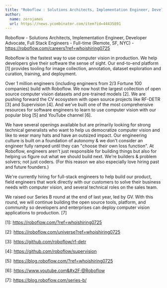 ```yaml
---
title: "Roboflow : Solutions Architects, Implementation Engineer, Developer Advocate, Full Stack Engineers"
author:
  name: zerojames
  url: https://news.ycombinator.com/item?id=44435891
---
```

Roboflow - Solutions Architects, Implementation Engineer, Developer Advocate, Full Stack Engineers - Full-time (Remote, SF, NYC) - <a href="https:&#x2F;&#x2F;roboflow.com&#x2F;careers?ref=whoishiring0725">https:&#x2F;&#x2F;roboflow.com&#x2F;careers?ref=whoishiring0725</a>

Roboflow is the fastest way to use computer vision in production. We help developers give their software the sense of sight. Our end-to-end platform [1] provides tooling for image collection, annotation, dataset exploration and curation, training, and deployment.

Over 1 million engineers (including engineers from 2&#x2F;3 Fortune 100 companies) build with Roboflow. We now host the largest collection of open source computer vision datasets and pre-trained models [2]. We are pushing forward the CV ecosystem with open source projects like RF-DETR [3] and Supervision [4]. And we&#x27;ve built one of the most comprehensive resources for software engineers to learn to use computer vision with our popular blog [5] and YouTube channel [6].

We have several openings available but are primarily looking for strong technical generalists who want to help us democratize computer vision and like to wear many hats and have an outsized impact. Our engineering culture is built on a foundation of autonomy &amp; we don&#x27;t consider an engineer fully ramped until they can &quot;choose their own loss function&quot;. At Roboflow, engineers aren&#x27;t just responsible for building things but also for helping us figure out what we should build next. We&#x27;re builders &amp; problem solvers; not just coders. (For this reason we also especially love hiring past and future founders.)

We&#x27;re currently hiring for full-stack engineers to help build our product, field engineers that work directly with our customers to solve their business needs with computer vision, and several technical roles on the sales team.

We raised our Series B round at the end of last year, led by GV. With this round, we will continue building the open source tools, platform, and community so developers and enterprises can deploy computer vision applications to production. [7]

[1]: <a href="https:&#x2F;&#x2F;roboflow.com&#x2F;?ref=whoishiring0725">https:&#x2F;&#x2F;roboflow.com&#x2F;?ref=whoishiring0725</a>

[2]: <a href="https:&#x2F;&#x2F;roboflow.com&#x2F;universe?ref=whoishiring0725">https:&#x2F;&#x2F;roboflow.com&#x2F;universe?ref=whoishiring0725</a>

[3]: <a href="https:&#x2F;&#x2F;github.com&#x2F;roboflow&#x2F;rf-detr">https:&#x2F;&#x2F;github.com&#x2F;roboflow&#x2F;rf-detr</a>

[4]: <a href="https:&#x2F;&#x2F;github.com&#x2F;roboflow&#x2F;supervision">https:&#x2F;&#x2F;github.com&#x2F;roboflow&#x2F;supervision</a>

[5]: <a href="https:&#x2F;&#x2F;blog.roboflow.com&#x2F;?ref=whoishiring0725">https:&#x2F;&#x2F;blog.roboflow.com&#x2F;?ref=whoishiring0725</a>

[6]: <a href="https:&#x2F;&#x2F;www.youtube.com&#x2F;@Roboflow" rel="nofollow">https:&#x2F;&#x2F;www.youtube.com&#x2F;@Roboflow</a>

[7]: <a href="https:&#x2F;&#x2F;blog.roboflow.com&#x2F;series-b&#x2F;">https:&#x2F;&#x2F;blog.roboflow.com&#x2F;series-b&#x2F;</a>
<JobApplication />
